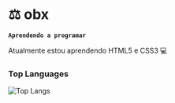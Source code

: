 # ⚖️ obx</h1>

**`Aprendendo a programar`**

Atualmente estou aprendendo HTML5 e CSS3 💻

### Top Languages
 ![Top Langs](https://github-readme-stats.vercel.app/api/top-langs/?username=obxxdev&layout=compact)

